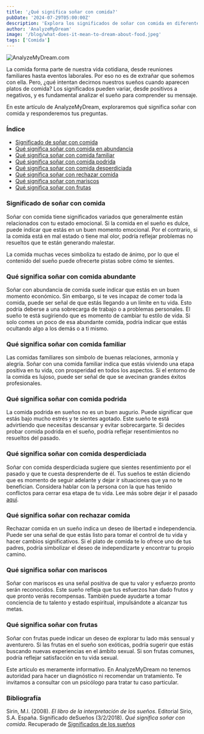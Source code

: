 ```yaml
---
title: '¿Qué significa soñar con comida?'
pubDate: '2024-07-29T05:00:00Z'
description: 'Explora los significados de soñar con comida en diferentes contextos y cómo estos sueños reflejan aspectos emocionales y psicológicos.'
author: 'AnalyzeMyDream'
image: '/blog/what-does-it-mean-to-dream-about-food.jpeg'
tags: ['Comida']
---
```


![AnalyzeMyDream.com](/blog/what-does-it-mean-to-dream-about-food.jpeg)

La comida forma parte de nuestra vida cotidiana, desde reuniones familiares hasta eventos laborales. Por eso no es de extrañar que soñemos con ella. Pero, ¿qué intentan decirnos nuestros sueños cuando aparecen platos de comida? Los significados pueden variar, desde positivos a negativos, y es fundamental analizar el sueño para comprender su mensaje.

En este artículo de AnalyzeMyDream, exploraremos qué significa soñar con comida y responderemos tus preguntas.

### Índice

- [Significado de soñar con comida](#significado-de-soñar-con-comida)
- [Qué significa soñar con comida en abundancia](#qué-significa-soñar-con-comida-en-abundancia)
- [Qué significa soñar con comida familiar](#qué-significa-soñar-con-comida-familiar)
- [Qué significa soñar con comida podrida](#qué-significa-soñar-con-comida-podrida)
- [Qué significa soñar con comida desperdiciada](#qué-significa-soñar-con-comida-desperdiciada)
- [Qué significa soñar con rechazar comida](#qué-significa-soñar-con-rechazar-comida)
- [Qué significa soñar con mariscos](#qué-significa-soñar-con-mariscos)
- [Qué significa soñar con frutas](#qué-significa-soñar-con-frutas)


### Significado de soñar con comida

Soñar con comida tiene significados variados que generalmente están relacionados con tu estado emocional. Si la comida en el sueño es dulce, puede indicar que estás en un buen momento emocional. Por el contrario, si la comida está en mal estado o tiene mal olor, podría reflejar problemas no resueltos que te están generando malestar.

La comida muchas veces simboliza tu estado de ánimo, por lo que el contenido del sueño puede ofrecerte pistas sobre cómo te sientes. 

### Qué significa soñar con comida abundante

Soñar con abundancia de comida suele indicar que estás en un buen momento económico. Sin embargo, si te ves incapaz de comer toda la comida, puede ser señal de que estás llegando a un límite en tu vida. Esto podría deberse a una sobrecarga de trabajo o a problemas personales. El sueño te está sugiriendo que es momento de cambiar tu estilo de vida. Si solo comes un poco de esa abundante comida, podría indicar que estás ocultando algo a los demás o a ti mismo.

### Qué significa soñar con comida familiar

Las comidas familiares son símbolo de buenas relaciones, armonía y alegría. Soñar con una comida familiar indica que estás viviendo una etapa positiva en tu vida, con prosperidad en todos los aspectos. Si el entorno de la comida es lujoso, puede ser señal de que se avecinan grandes éxitos profesionales.

### Qué significa soñar con comida podrida

La comida podrida en sueños no es un buen augurio. Puede significar que estás bajo mucho estrés y te sientes agotado. Este sueño te está advirtiendo que necesitas descansar y evitar sobrecargarte. Si decides probar comida podrida en el sueño, podría reflejar resentimientos no resueltos del pasado. 

### Qué significa soñar con comida desperdiciada

Soñar con comida desperdiciada sugiere que sientes resentimiento por el pasado y que te cuesta desprenderte de él. Tus sueños te están diciendo que es momento de seguir adelante y dejar ir situaciones que ya no te benefician. Considera hablar con la persona con la que has tenido conflictos para cerrar esa etapa de tu vida. Lee más sobre dejar ir el pasado [aquí](#).

### Qué significa soñar con rechazar comida

Rechazar comida en un sueño indica un deseo de libertad e independencia. Puede ser una señal de que estás listo para tomar el control de tu vida y hacer cambios significativos. Si el plato de comida te lo ofrece uno de tus padres, podría simbolizar el deseo de independizarte y encontrar tu propio camino.

### Qué significa soñar con mariscos

Soñar con mariscos es una señal positiva de que tu valor y esfuerzo pronto serán reconocidos. Este sueño refleja que tus esfuerzos han dado frutos y que pronto verás recompensas. También puede ayudarte a tomar conciencia de tu talento y estado espiritual, impulsándote a alcanzar tus metas.

### Qué significa soñar con frutas

Soñar con frutas puede indicar un deseo de explorar tu lado más sensual y aventurero. Si las frutas en el sueño son exóticas, podría sugerir que estás buscando nuevas experiencias en el ámbito sexual. Si son frutas comunes, podría reflejar satisfacción en tu vida sexual. 

Este artículo es meramente informativo. En AnalyzeMyDream no tenemos autoridad para hacer un diagnóstico ni recomendar un tratamiento. Te invitamos a consultar con un psicólogo para tratar tu caso particular.

### Bibliografía

Sirin, M.I. (2008). *El libro de la interpretación de los sueños*. Editorial Sirio, S.A. España. 
Significado deSueños (3/2/2018). *Qué significa soñar con comida*. Recuperado de [Significados de los sueños](https://www.significadossuenos.com/sonar-con-comida/)